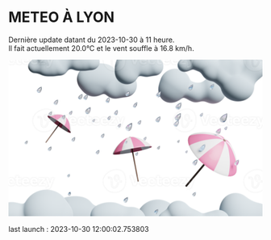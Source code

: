 # METEO À LYON

Dernière update datant du 2023-10-30 à 11 heure.  
Il fait actuellement 20.0°C et le vent souffle à 16.8 km/h.      

![](./.github/rain.png)

last launch : 2023-10-30 12:00:02.753803
